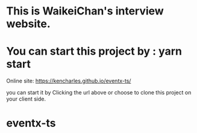 # This is WaikeiChan's interview website.

# You can start this project by : yarn start

Online site: https://kencharles.github.io/eventx-ts/

you can start it by Clicking the url above or choose to clone this project on your client side.

# eventx-ts
